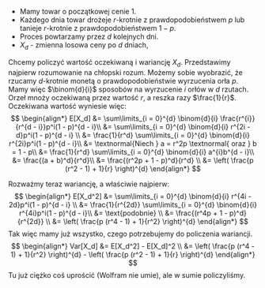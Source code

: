 - Mamy towar o początkowej cenie $1$. 
- Każdego dnia towar drożeje $r$-krotnie z prawdopodobieństwem $p$ lub tanieje $r$-krotnie z prawdopodobieństwem $1 - p$.
- Proces powtarzamy przez $d$ kolejnych dni.
- $X_d$ - zmienna losowa ceny po $d$ dniach,

Chcemy policzyć wartość oczekiwaną i wariancję $X_d$. Przedstawimy najpierw rozumowanie na chłopski rozum. Możemy sobie wyobrazić, że rzucamy $d$-krotnie monetą o prawdopodobieństwie wyrzucenia orła $p$. Mamy więc $\binom{d}{i}$ sposobów na wyrzucenie $i$ orłów w $d$ rzutach. Orzeł mnoży oczekiwaną przez wartość $r$, a reszka razy $\frac{1}{r}$. Oczekiwana wartość wyniesie więc: 
$$
\begin{align*}
    E[X_d] &= \sum\limits_{i = 0}^{d} \binom{d}{i} \frac{r^{i}}{r^{d - i}}p^i(1 - p)^{d - i}\\  
    &= \sum\limits_{i = 0}^{d} \binom{d}{i} r^{2i - d}p^i(1 - p)^{d - i}
    \\
    &= \frac{1}{r^d} \sum\limits_{i = 0}^{d} \binom{d}{i} r^{2i}p^i(1 - p)^{d - i}\\
    &= \textnormal{Niech } a = r^2p \textnormal{ oraz } b = 1 - p\\
    &= \frac{1}{r^d} \sum\limits_{i = 0}^{d} \binom{d}{i} a^{i}b^{d - i}\\
    &= \frac{(a + b)^d}{r^d}\\
    &= \frac{(r^2p + 1 - p)^d}{r^d} \\
    &= \left( \frac{p (r^2 - 1) + 1}{r} \right)^{d}
\end{align*}
$$

Rozważmy teraz wariancję, a właściwie najpierw: 
$$
\begin{align*}
    E[X_d^2] &= \sum\limits_{i = 0}^{d} \binom{d}{i} r^{4i - 2d}p^i(1 - p)^{d - i} \\
    &= \frac{1}{r^{2d}} \sum\limits_{i = 0}^{d} \binom{d}{i} r^{4i}p^i(1 - p)^{d - i}\\
    &= \text{podobnie} \\
    &= \frac{(r^4p + 1 - p)^d}{r^{2d}} \\
    &= \left( \frac{p (r^4 - 1) + 1}{r^2} \right)^{d}
\end{align*}
$$
Tak więc mamy już wszystko, czego potrzebujemy do policzenia wariancji.
$$
\begin{align*}
    Var[X_d] &= E[X_d^2] - E[X_d]^2 \\
             &= \left( \frac{p (r^4 - 1) + 1}{r^2} \right)^{d} - \left( \frac{p (r^2 - 1) + 1}{r} \right)^{d}
\end{align*}
$$
Tu już ciężko coś uprościć (Wolfram nie umie), ale w sumie policzyliśmy.